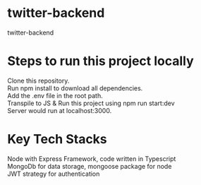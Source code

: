 # twitter-backend
twitter-backend
# Steps to run this project locally
Clone this repository.<br />
Run npm install to download all dependencies.<br />
Add the .env file in the root path.<br />
Transpile to JS & Run this project using npm run start:dev<br />
Server would run at localhost:3000.<br />
# Key Tech Stacks
Node with Express Framework, code written in Typescript<br />
MongoDb for data storage, mongoose package for node<br />
JWT strategy for authentication<br />
